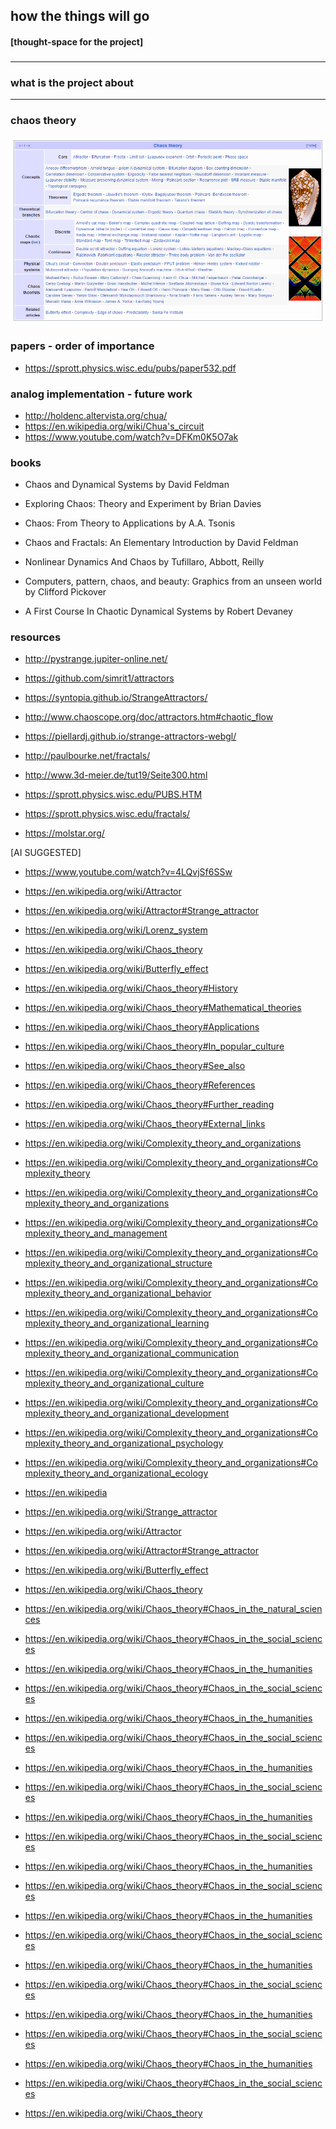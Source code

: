 ## how the things will go 
#### [thought-space for the project]
### 
----
### what is the project about
-----
### chaos theory
![chaos theory](references/chaos-theory.png)

### papers - order of importance
- https://sprott.physics.wisc.edu/pubs/paper532.pdf


### analog implementation - future work
- http://holdenc.altervista.org/chua/
- https://en.wikipedia.org/wiki/Chua's_circuit
- https://www.youtube.com/watch?v=DFKm0K5O7ak



### books
* Chaos and Dynamical Systems by David Feldman
* Exploring Chaos: Theory and Experiment by Brian Davies

* Chaos: From Theory to Applications by A.A. Tsonis

* Chaos and Fractals: An Elementary Introduction by David Feldman

* Nonlinear Dynamics And Chaos by Tufillaro, Abbott, Reilly

* Computers, pattern, chaos, and beauty: Graphics from an unseen world by Clifford Pickover

* A First Course In Chaotic Dynamical Systems by Robert Devaney

### resources
- http://pystrange.jupiter-online.net/
- https://github.com/simrit1/attractors
- https://syntopia.github.io/StrangeAttractors/
- http://www.chaoscope.org/doc/attractors.htm#chaotic_flow
- https://piellardj.github.io/strange-attractors-webgl/
- http://paulbourke.net/fractals/
- http://www.3d-meier.de/tut19/Seite300.html
- https://sprott.physics.wisc.edu/PUBS.HTM
- https://sprott.physics.wisc.edu/fractals/












- https://molstar.org/


[AI SUGGESTED]
- https://www.youtube.com/watch?v=4LQvjSf6SSw
- https://en.wikipedia.org/wiki/Attractor
- https://en.wikipedia.org/wiki/Attractor#Strange_attractor
- https://en.wikipedia.org/wiki/Lorenz_system
- https://en.wikipedia.org/wiki/Chaos_theory
- https://en.wikipedia.org/wiki/Butterfly_effect
- https://en.wikipedia.org/wiki/Chaos_theory#History
- https://en.wikipedia.org/wiki/Chaos_theory#Mathematical_theories
- https://en.wikipedia.org/wiki/Chaos_theory#Applications
- https://en.wikipedia.org/wiki/Chaos_theory#In_popular_culture
- https://en.wikipedia.org/wiki/Chaos_theory#See_also
- https://en.wikipedia.org/wiki/Chaos_theory#References
- https://en.wikipedia.org/wiki/Chaos_theory#Further_reading
- https://en.wikipedia.org/wiki/Chaos_theory#External_links
- https://en.wikipedia.org/wiki/Complexity_theory_and_organizations
- https://en.wikipedia.org/wiki/Complexity_theory_and_organizations#Complexity_theory
- https://en.wikipedia.org/wiki/Complexity_theory_and_organizations#Complexity_theory_and_organizations
- https://en.wikipedia.org/wiki/Complexity_theory_and_organizations#Complexity_theory_and_management
- https://en.wikipedia.org/wiki/Complexity_theory_and_organizations#Complexity_theory_and_organizational_structure
- https://en.wikipedia.org/wiki/Complexity_theory_and_organizations#Complexity_theory_and_organizational_behavior
- https://en.wikipedia.org/wiki/Complexity_theory_and_organizations#Complexity_theory_and_organizational_learning
- https://en.wikipedia.org/wiki/Complexity_theory_and_organizations#Complexity_theory_and_organizational_communication
- https://en.wikipedia.org/wiki/Complexity_theory_and_organizations#Complexity_theory_and_organizational_culture
- https://en.wikipedia.org/wiki/Complexity_theory_and_organizations#Complexity_theory_and_organizational_development
- https://en.wikipedia.org/wiki/Complexity_theory_and_organizations#Complexity_theory_and_organizational_psychology
- https://en.wikipedia.org/wiki/Complexity_theory_and_organizations#Complexity_theory_and_organizational_ecology
- https://en.wikipedia



- https://en.wikipedia.org/wiki/Strange_attractor
- https://en.wikipedia.org/wiki/Attractor
- https://en.wikipedia.org/wiki/Attractor#Strange_attractor
- https://en.wikipedia.org/wiki/Butterfly_effect
- https://en.wikipedia.org/wiki/Chaos_theory
- https://en.wikipedia.org/wiki/Chaos_theory#Chaos_in_the_natural_sciences
- https://en.wikipedia.org/wiki/Chaos_theory#Chaos_in_the_social_sciences
- https://en.wikipedia.org/wiki/Chaos_theory#Chaos_in_the_humanities
- https://en.wikipedia.org/wiki/Chaos_theory#Chaos_in_the_social_sciences
- https://en.wikipedia.org/wiki/Chaos_theory#Chaos_in_the_humanities
- https://en.wikipedia.org/wiki/Chaos_theory#Chaos_in_the_social_sciences
- https://en.wikipedia.org/wiki/Chaos_theory#Chaos_in_the_humanities
- https://en.wikipedia.org/wiki/Chaos_theory#Chaos_in_the_social_sciences
- https://en.wikipedia.org/wiki/Chaos_theory#Chaos_in_the_humanities
- https://en.wikipedia.org/wiki/Chaos_theory#Chaos_in_the_social_sciences
- https://en.wikipedia.org/wiki/Chaos_theory#Chaos_in_the_humanities
- https://en.wikipedia.org/wiki/Chaos_theory#Chaos_in_the_social_sciences
- https://en.wikipedia.org/wiki/Chaos_theory#Chaos_in_the_humanities
- https://en.wikipedia.org/wiki/Chaos_theory#Chaos_in_the_social_sciences
- https://en.wikipedia.org/wiki/Chaos_theory#Chaos_in_the_humanities
- https://en.wikipedia.org/wiki/Chaos_theory#Chaos_in_the_social_sciences
- https://en.wikipedia.org/wiki/Chaos_theory#Chaos_in_the_humanities
- https://en.wikipedia.org/wiki/Chaos_theory#Chaos_in_the_social_sciences
- https://en.wikipedia.org/wiki/Chaos_theory#Chaos_in_the_humanities

- https://en.wikipedia.org/wiki/Chaos_theory#Chaos_in_the_social_sciences
- https://en.wikipedia.org/wiki/Chaos_theory
